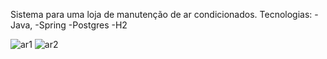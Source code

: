 Sistema para uma loja de manutenção de ar condicionados.
Tecnologias:
-Java,
-Spring
-Postgres
-H2

![ar1](https://github.com/user-attachments/assets/72e2a4d0-a38c-4b01-8486-995cfdf343f8)
![ar2](https://github.com/user-attachments/assets/5de36326-46ec-45a4-8138-780f0c561eef)
